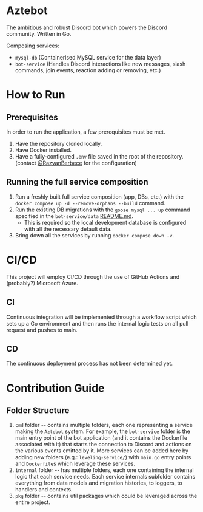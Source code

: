 # Aztebot
The ambitious and robust Discord bot which powers the <INSERT DISCORD NAME HERE ONCE WE KNOW IT> Discord community. Written in Go.

Composing services:
- `mysql-db` (Containerised MySQL service for the data layer)
- `bot-service` (Handles Discord interactions like new messages, slash commands, join events, reaction adding or removing, etc.)

# How to Run
## Prerequisites
In order to run the application, a few prerequisites must be met.
1. Have the repository cloned locally.
2. Have Docker installed.
3. Have a fully-configured `.env` file saved in the root of the repository. (contact [@RazvanBerbece](https://github.com/RazvanBerbece) for the configuration)

## Running the full service composition
1. Run a freshly built full service composition (app, DBs, etc.) with the `docker compose up -d --remove-orphans --build` command.
2. Run the existing DB migrations with the `goose mysql ... up` command specified in the `bot-service/data` [README.md](./internal/bot-service/data/README.md).
    - This is required so the local development database is configured with all the necessary default data.   
3. Bring down all the services by running `docker compose down -v`.

# CI/CD
This project will employ CI/CD through the use of GitHub Actions and (probably?) Microsoft Azure. 

## CI
Continuous integration will be implemented through a workflow script which sets up a Go environment and then runs the internal logic tests on all pull request and pushes to main.

## CD
The continuous deployment process has not been determined yet.

# Contribution Guide
## Folder Structure
1. `cmd` folder -- contains multiple folders, each one representing a service making the `Aztebot` system. For example, the `bot-service` folder is the main entry point of the bot application (and it contains the Dockerfile associated with it) that starts the connection to Discord and actions on the various events emitted by it. More services can be added here by adding new folders (e.g.: `leveling-service/`) with `main.go` entry points and `Dockerfile`s which leverage these services.
2. `internal` folder -- has multiple folders, each one containing the internal logic that each service needs. Each service internals subfolder contains everything from data models and migration histories, to loggers, to handlers and contexts.
3. `pkg` folder -- contains util packages which could be leveraged across the entire project.
